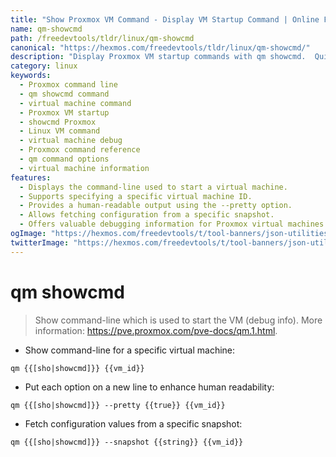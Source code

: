 ```yaml
---
title: "Show Proxmox VM Command - Display VM Startup Command | Online Free DevTools by Hexmos"
name: qm-showcmd
path: /freedevtools/tldr/linux/qm-showcmd
canonical: "https://hexmos.com/freedevtools/tldr/linux/qm-showcmd/"
description: "Display Proxmox VM startup commands with qm showcmd.  Quickly view the command-line used to start a virtual machine. Free online tool, no registration required."
category: linux
keywords:
  - Proxmox command line
  - qm showcmd command
  - virtual machine command
  - Proxmox VM startup
  - showcmd Proxmox
  - Linux VM command
  - virtual machine debug
  - Proxmox command reference
  - qm command options
  - virtual machine information
features:
  - Displays the command-line used to start a virtual machine.
  - Supports specifying a specific virtual machine ID.
  - Provides a human-readable output using the --pretty option.
  - Allows fetching configuration from a specific snapshot.
  - Offers valuable debugging information for Proxmox virtual machines.
ogImage: "https://hexmos.com/freedevtools/t/tool-banners/json-utilities-banner.png"
twitterImage: "https://hexmos.com/freedevtools/t/tool-banners/json-utilities-banner.png"
---
```


# qm showcmd

> Show command-line which is used to start the VM (debug info).
> More information: <https://pve.proxmox.com/pve-docs/qm.1.html>.

- Show command-line for a specific virtual machine:

`qm {{[sho|showcmd]}} {{vm_id}}`

- Put each option on a new line to enhance human readability:

`qm {{[sho|showcmd]}} --pretty {{true}} {{vm_id}}`

- Fetch configuration values from a specific snapshot:

`qm {{[sho|showcmd]}} --snapshot {{string}} {{vm_id}}`
